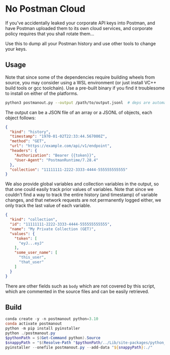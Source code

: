 
# No Postman Cloud

If you've accidentally leaked your corporate API keys into Postman, and have Postman uploaded them to its own cloud services, and corporate policy requires that you shall rotate them...

Use this to dump all your Postman history and use other tools to change your keys.

## Usage

Note that since some of the dependencies require building wheels from source, you may consider using a WSL environment (or just install VC++ build tools or gcc toolchain). Use a pre-built binary if you find it troublesome to install on either of the platforms.

```bash
python3 postmanout.py --output /path/to/output.jsonl  # deps are automatically installed
```

The output can be a JSON file of an array or a JSONL of objects, each object follows:

```json
{
  "kind": "history",
  "timestamp": "1970-01-02T22:33:44.567000Z",
  "method": "GET",
  "url": "https://example.com/api/v1/endpoint",
  "headers": {
    "Authorization": "Bearer {{token}}",
    "User-Agent": "PostmanRuntime/7.28.4"
  },
  "collection": "11111111-2222-3333-4444-555555555555"
}
```

We also provide global variables and collection variables in the output, so that one could easily track prior values of variables. Note that since we couldn't find a way to track the entire history (and timestamp) of variable changes, and that network requests are not permanently logged either, we only track the last value of each variable.

```json
{
  "kind": "collection",
  "id": "11111111-2222-3333-4444-555555555555",
  "name": "My Private Collection (GET)",
  "values": {
    "token": [
      "eyJ...eyJ"
    ],
    "some_user_name": [
      "this_user",
      "that_user"
    ]
  }
}
```

There are other fields such as `body` which are not covered by this script, which are commented in the source files and can be easily retrieved.

## Build

```powershell
conda create -y -n postmanout python=3.10
conda activate postmanout
python -m pip install pyinstaller
python ./postmanout.py
$pythonPath = $(Get-Command python).Source
$snappyPath = "$(Resolve-Path "$pythonPath/../Lib/site-packages/python_snappy.libs/")"
pyinstaller --onefile postmanout.py --add-data "${snappyPath}:./"
```
